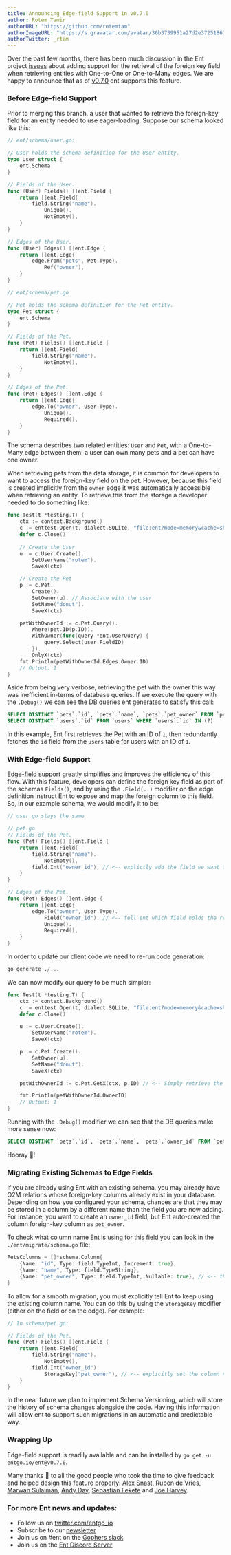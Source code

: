 ```yaml
---
title: Announcing Edge-field Support in v0.7.0
author: Rotem Tamir
authorURL: "https://github.com/rotemtam"
authorImageURL: "https://s.gravatar.com/avatar/36b3739951a27d2e37251867b7d44b1a?s=80"
authorTwitter: _rtam
---
```

Over the past few months, there has been much discussion in the Ent project [issues](https://github.com/ent/ent/issues) about adding support for the retrieval of the foreign key field when retrieving entities with One-to-One or One-to-Many edges.  We are happy to announce that as of [v0.7.0](https://github.com/ent/ent/releases/tag/v0.7.0) ent supports this feature.

### Before Edge-field Support

Prior to merging this branch, a user that wanted to retrieve the foreign-key field for an entity needed to use eager-loading. Suppose our schema looked like this:

```go
// ent/schema/user.go:

// User holds the schema definition for the User entity.
type User struct {
	ent.Schema
}

// Fields of the User.
func (User) Fields() []ent.Field {
	return []ent.Field{
		field.String("name").
			Unique().
			NotEmpty(),
	}
}

// Edges of the User.
func (User) Edges() []ent.Edge {
	return []ent.Edge{
		edge.From("pets", Pet.Type).
			Ref("owner"),
	}
}

// ent/schema/pet.go

// Pet holds the schema definition for the Pet entity.
type Pet struct {
	ent.Schema
}

// Fields of the Pet.
func (Pet) Fields() []ent.Field {
	return []ent.Field{
		field.String("name").
			NotEmpty(),
	}
}

// Edges of the Pet.
func (Pet) Edges() []ent.Edge {
	return []ent.Edge{
		edge.To("owner", User.Type).
			Unique().
			Required(),
	}
}
```

The schema describes two related entities: `User` and `Pet`, with a One-to-Many edge between them: a user can own many pets and a pet can have one owner.

When retrieving pets from the data storage, it is common for developers to want to access the foreign-key field on the pet. However, because this field is created implicitly from the `owner` edge it was automatically accessible when retrieving an entity. To retrieve this from the storage a developer needed to do something like:

```go
func Test(t *testing.T) {
    ctx := context.Background()
	c := enttest.Open(t, dialect.SQLite, "file:ent?mode=memory&cache=shared&_fk=1")
	defer c.Close()
	
	// Create the User
	u := c.User.Create().
		SetUserName("rotem").
		SaveX(ctx)

	// Create the Pet
	p := c.Pet.
		Create().
		SetOwner(u). // Associate with the user
		SetName("donut").
		SaveX(ctx)

	petWithOwnerId := c.Pet.Query().
		Where(pet.ID(p.ID)).
		WithOwner(func(query *ent.UserQuery) {
			query.Select(user.FieldID)
		}).
		OnlyX(ctx)
	fmt.Println(petWithOwnerId.Edges.Owner.ID)
	// Output: 1
}
```

Aside from being very verbose, retrieving the pet with the owner this way was inefficient in-terms of database queries. If we execute the query with the `.Debug()` we can see the DB queries ent generates to satisfy this call:

```sql
SELECT DISTINCT `pets`.`id`, `pets`.`name`, `pets`.`pet_owner` FROM `pets` WHERE `pets`.`id` = ? LIMIT 2 
SELECT DISTINCT `users`.`id` FROM `users` WHERE `users`.`id` IN (?)
```

In this example, Ent first retrieves the Pet with an ID of `1`, then redundantly fetches the `id` field from the `users` table for users with an ID of `1`.

### With Edge-field Support

[Edge-field support](https://entgo.io/docs/schema-edges/#edge-field) greatly simplifies and improves the efficiency of this flow. With this feature, developers can define the foreign key field as part of the schemas `Fields()`, and by using the `.Field(..)` modifier on the edge definition instruct Ent to expose and map the foreign column to this field.  So, in our example schema, we would modify it to be:

```go
// user.go stays the same

// pet.go
// Fields of the Pet.
func (Pet) Fields() []ent.Field {
	return []ent.Field{
		field.String("name").
			NotEmpty(),
		field.Int("owner_id"), // <-- explictly add the field we want to contain the FK
	}
}

// Edges of the Pet.
func (Pet) Edges() []ent.Edge {
	return []ent.Edge{
		edge.To("owner", User.Type).
			Field("owner_id"). // <-- tell ent which field holds the reference to the owner
			Unique().
			Required(),
	}
}
```

In order to update our client code we need to re-run code generation:

```sql
go generate ./...
```

We can now modify our query to be much simpler:

```go
func Test(t *testing.T) {
	ctx := context.Background()
	c := enttest.Open(t, dialect.SQLite, "file:ent?mode=memory&cache=shared&_fk=1")
	defer c.Close()

	u := c.User.Create().
		SetUserName("rotem").
		SaveX(ctx)

	p := c.Pet.Create().
		SetOwner(u).
		SetName("donut").
		SaveX(ctx)

	petWithOwnerId := c.Pet.GetX(ctx, p.ID) // <-- Simply retrieve the Pet

	fmt.Println(petWithOwnerId.OwnerID)
	// Output: 1
}
```

Running with the `.Debug()` modifier we can see that the DB queries make more sense now:

```sql
SELECT DISTINCT `pets`.`id`, `pets`.`name`, `pets`.`owner_id` FROM `pets` WHERE `pets`.`id` = ? LIMIT 2
```

Hooray 🎉!

### Migrating Existing Schemas to Edge Fields

If you are already using Ent with an existing schema, you may already have O2M relations whose foreign-key columns already exist in your database.  Depending on how you configured your schema, chances are that they may be stored in a column by a different name than the field you are now adding. For instance, you want to create an `owner_id` field, but Ent auto-created the column foreign-key column as `pet_owner`.

To check what column name Ent is using for this field you can look in the `./ent/migrate/schema.go` file:

```go
PetsColumns = []*schema.Column{
	{Name: "id", Type: field.TypeInt, Increment: true},
	{Name: "name", Type: field.TypeString},
	{Name: "pet_owner", Type: field.TypeInt, Nullable: true}, // <-- this is our FK
}
```

To allow for a smooth migration, you must explicitly tell Ent to keep using the existing column name. You can do this by using the `StorageKey` modifier (either on the field or on the edge). For example:

```go
// In schema/pet.go:

// Fields of the Pet.
func (Pet) Fields() []ent.Field {
	return []ent.Field{
		field.String("name").
			NotEmpty(),
		field.Int("owner_id").
			StorageKey("pet_owner"), // <-- explicitly set the column name
	}
}
```

In the near future we plan to implement Schema Versioning, which will store the history of schema changes alongside the code. Having this information will allow ent to support such migrations in an automatic and predictable way.

### Wrapping Up

Edge-field support is readily available and can be installed by `go get -u entgo.io/ent@v0.7.0`.

Many thanks 🙏 to all the good people who took the time to give feedback and helped design this feature properly: [Alex Snast](https://github.com/alexsn), [Ruben de Vries](https://github.com/rubensayshi), [Marwan Sulaiman](https://github.com/marwan-at-work), [Andy Day](https://github.com/adayNU), [Sebastian Fekete](https://github.com/aight8) and [Joe Harvey](https://github.com/errorhandler).

### For more Ent news and updates:

- Follow us on [twitter.com/entgo_io](https://twitter.com/entgo_io)
- Subscribe to our [newsletter](https://www.getrevue.co/profile/ent)
- Join us on #ent on the [Gophers slack](https://app.slack.com/client/T029RQSE6/C01FMSQDT53)
- Join us on the [Ent Discord Server](https://discord.gg/qZmPgTE6RX)
